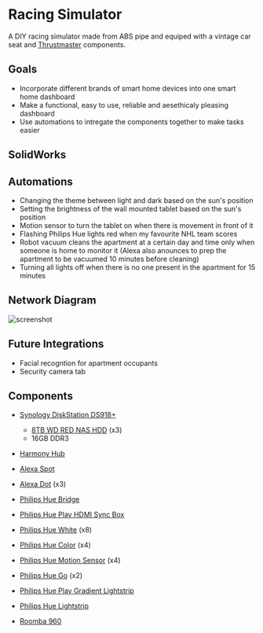 # Racing Simulator

A DIY racing simulator made from ABS pipe and equiped with a vintage car seat and [Thrustmaster](http://www.thrustmaster.com/products/categories/racing-wheels-0) components.

## Goals

* Incorporate different brands of smart home devices into one smart home dashboard
* Make a functional, easy to use, reliable and aesethicaly pleasing dashboard
* Use automations to intregate the components together to make tasks easier

## SolidWorks


## Automations

* Changing the theme between light and dark based on the sun's position
* Setting the brightness of the wall mounted tablet based on the sun's position
* Motion sensor to turn the tablet on when there is movement in front of it
* Flashing Philips Hue lights red when my favourite NHL team scores
* Robot vacuum cleans the apartment at a certain day and time only when someone is home to monitor it (Alexa also anounces to prep the apartment to be vacuumed 10 minutes before cleaning) 
* Turning all lights off when there is no one present in the apartment for 15 minutes

## Network Diagram

![screenshot](https://github.com/Tanner3644/home-assistant-config/blob/main/screenshots/Network%20Diagram.png)

## Future Integrations

* Facial recogntion for apartment occupants
* Security camera tab

## Components

* [Synology DiskStation DS918+](https://www.synology.com/products/DS918+)
  * [8TB WD RED NAS HDD](https://www.westerndigital.com/products/internal-drives/wd-red-hdd) (x3)
  * 16GB DDR3

* [Harmony Hub](https://www.logitech.com/en-ca/product/harmony-hub?crid=60)
* [Alexa Spot](https://www.amazon.ca/Amazon-VN94DQ-Echo-Spot-White/dp/B074BHG7RG)
* [Alexa Dot](https://www.amazon.ca/Echo-Dot-3rd-gen-Charcoal/dp/B07PDHT5XP) (x3)
* [Philips Hue Bridge](https://www.philips-hue.com/en-ca/p/hue-bridge/046677458478)
* [Philips Hue Play HDMI Sync Box](https://www.philips-hue.com/en-ca/p/hue-play-hdmi-sync-box-/046677555221)
* [Philips Hue White](https://www.philips-hue.com/en-ca/p/hue-white-1-pack-a21-e26/046677557812) (x8)
* [Philips Hue Color](https://www.philips-hue.com/en-us/p/hue-white-and-color-ambiance-1-pack-e26/046677548483) (x4)
* [Philips Hue Motion Sensor](https://www.philips-hue.com/en-ca/p/hue-motion-sensor/046677473389) (x4)
* [Philips Hue Go](https://www.philips-hue.com/en-ca/p/hue-white-and-color-ambiance-go-portable-light-(latest-model)/7602031U7) (x2)
* [Philips Hue Play Gradient Lightstrip](https://www.philips-hue.com/en-ca/p/hue-white-and-color-ambiance-play-gradient-lightstrip-65-inch/046677560416)
* [Philips Hue Lightstrip](https://www.philips-hue.com/en-ca/p/hue-white-and-color-ambiance-lightstrip-plus-base-v4-80-inch/046677555313)
* [Roomba 960](https://store.irobot.com/default/roomba-vacuuming-robot-vacuum-irobot-roomba-960/R960020.html)

